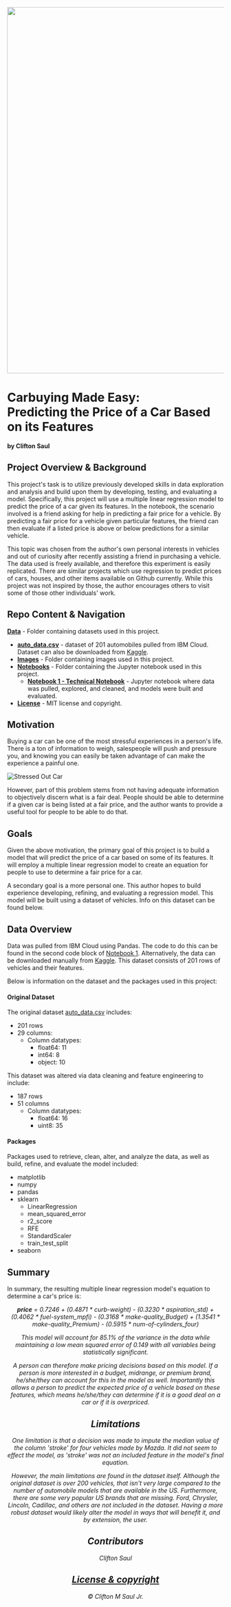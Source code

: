 <img src = '../Images/BMWBanner.jpg' width = 850/>

# Carbuying Made Easy: <br>Predicting the Price of a Car Based on its Features 
<b>by Clifton Saul</b>

## Project Overview & Background

This project's task is to utilize previously developed skills in data exploration and analysis and build upon them by developing, testing, and evaluating a model. Specifically, this project will use a multiple linear regression model to predict the price of a car given its features. In the notebook, the scenario involved is a friend asking for help in predicting a fair price for a vehicle. By predicting a fair price for a vehicle given particular features, the friend can then evaluate if a listed price is above or below predictions for a similar vehicle.

This topic was chosen from the author's own personal interests in vehicles and out of curiosity after recently assisting a friend in purchasing a vehicle. The data used is freely available, and therefore this experiment is easily replicated. There are similar projects which use regression to predict prices of cars, houses, and other items available on Github currently. While this project was not inspired by those, the author encourages others to visit some of those other individuals' work.


## Repo Content & Navigation

<b>[Data](https://github.com/cmszip/DATA601-Project1-Regression/tree/main/Data)</b> - Folder containing datasets used in this project.
  * <b>[auto_data.csv](https://github.com/cmszip/DATA601-Project1-Regression/blob/main/Data/auto_data.csv)</b> - dataset of 201 automobiles pulled from IBM Cloud. Dataset can also be downloaded from [Kaggle](https://www.kaggle.com/statsakash/used-car-price-prediction).
* <b>[Images](https://github.com/cmszip/DATA601-Project1-Regression/tree/main/Images)</b> - Folder containing images used in this project.
* <b>[Notebooks](https://github.com/cmszip/DATA601-Project1-Regression/tree/main/Notebooks)</b> - Folder containing the Jupyter notebook used in this project.
  * <b>[Notebook 1 - Technical Notebook](https://github.com/cmszip/DATA601-Project1-Regression/blob/main/Notebooks/Notebook%201%20-%20Technical%20Notebook.ipynb)</b> - Jupyter notebook where data was pulled, explored, and cleaned, and models were built and evaluated. 
* <b>[License](https://github.com/cmszip/DATA601-Project1-Regression/blob/main/LICENSE)</b> - MIT license and copyright.

## Motivation

Buying a car can be one of the most stressful experiences in a person's life. There is a ton of information to weigh, salespeople will push and pressure you, and knowing you can easily be taken advantage of can make the experience a painful one.

![Stressed Out Car](https://www.confused.com/-/media/confused/articles/article-content-images/car-insurance/driving-stress-main.jpg?la=en-gb&hash=FD620795484988910AC1E8C32C671B2AF49C880B)

However, part of this problem stems from not having adequate information to objectively discern what is a fair deal. People should be able to determine if a given car is being listed at a fair price, and the author wants to provide a useful tool for people to be able to do that.

## Goals

Given the above motivation, the primary goal of this project is to build a model that will predict the price of a car based on some of its features. It will employ a multiple linear regression model to create an equation for people to use to determine a fair price for a car.

A secondary goal is a more personal one. This author hopes to build experience developing, refining, and evaluating a regression model. This model will be built using a dataset of vehicles. Info on this dataset can be found below.


## Data Overview

Data was pulled from IBM Cloud using Pandas. The code to do this can be found in the second code block of [Notebook 1](https://github.com/cmszip/DATA601-Project1-Regression/blob/main/Notebooks/Notebook%201%20-%20Technical%20Notebook.ipynb). Alternatively, the data can be downloaded manually from [Kaggle](https://www.kaggle.com/statsakash/used-car-price-prediction). This dataset consists of 201 rows of vehicles and their features.

Below is information on the dataset and the packages used in this project:

#### Original Dataset 
The original dataset [auto_data.csv](https://github.com/cmszip/DATA601-Project1-Regression/blob/main/Data/auto_data.csv) includes:
  * 201 rows
  * 29 columns:
    * Column datatypes:
      * float64: 11
      * int64: 8
      * object: 10
 
 This dataset was altered via data cleaning and feature engineering to include:
  * 187 rows
  * 51 columns
    * Column datatypes:
      * float64: 16
      * uint8: 35
      
#### Packages
Packages used to retrieve, clean, alter, and analyze the data, as well as build, refine, and evaluate the model included:
  * matplotlib
  * numpy
  * pandas
  * sklearn
    * LinearRegression
    * mean_squared_error
    * r2_score
    * RFE
    * StandardScaler
    * train_test_split
  * seaborn
 
## Summary

In summary, the resulting multiple linear regression model's equation to determine a car's price is:
<div align="center"><i><b>price</b> = 0.7246 + (0.4871 * curb-weight) - (0.3230 * aspiration_std) + (0.4062 * fuel-system_mpfi) - (0.3168 * make-quality_Budget)
+ (1.3541 * make-quality_Premium) - (0.5915 * num-of-cylinders_four)

This model will account for 85.1% of the variance in the data while maintaining a low mean squared error of 0.149 with all variables being statistically significant.

A person can therefore make pricing decisions based on this model. If a person is more interested in a budget, midrange, or premium brand, he/she/they can account for this in the model as well. Importantly this allows a person to predict the expected price of a vehicle based on these features, which means he/she/they can determine if it is a good deal on a car or if it is overpriced.  

## Limitations
One limitation is that a decision was made to impute the median value of the column 'stroke' for four vehicles made by Mazda. It did not seem to effect the model, as 'stroke' was not an included feature in the model's final equation.

However, the main limitations are found in the dataset itself. Although the original dataset is over 200 vehicles, that isn't very large compared to the number of automobile models that are available in the US. Furthermore, there are some very popular US brands that are missing. Ford, Chrysler, Lincoln, Cadillac, and others are not included in the dataset. Having a more robust dataset would likely alter the model in ways that will benefit it, and by extension, the user.

## Contributors

Clifton Saul

## [License & copyright](https://github.com/cmszip/DATA601-Project1-Regression/blob/main/LICENSE) 

© Clifton M Saul Jr.

